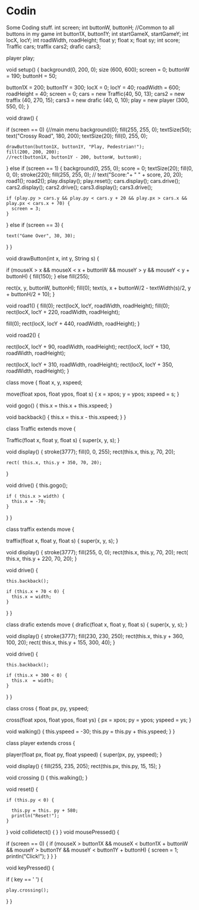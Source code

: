 # Codin
Some Coding stuff. 
int screen;
int buttonW, buttonH; //Common to all buttons in my game
int button1X, button1Y;
int startGameX, startGameY;
int locX, locY;
int roadWidth, roadHeight;
float y;
float x;
float sy;
int score;
Traffic cars;
traffix cars2;
drafic cars3;

player play;


void setup() {
  background(0, 200, 0);
  size (600, 600);
  screen = 0;
  buttonW = 190;
  buttonH = 50;

  button1X = 200;
  button1Y = 300;
  locX = 0;
  locY = 40;
  roadWidth = 600;
  roadHeight = 40;
  screen = 0;
  cars = new Traffic(40, 50, 13);
  cars2 = new traffix (40, 270, 15);
  cars3 = new drafic (40, 0, 10);
  play = new player (300, 550, 0);
}

void draw() {

  if (screen == 0) {//main menu
    background(0);
    fill(255, 255, 0);
    textSize(50);
    text("Crossy Road", 180, 200);
    textSize(20);
    fill(0, 255, 0);

    drawButton(button1X, button1Y, "Play, Pedestrian!");
    fill(200, 200, 200);
    //rect(button1X, button1Y - 200, buttonW, buttonH);
  } else if (screen == 1) {
    background(0, 255, 0);
    score = 0;
    textSize(20);
    fill(0, 0, 0);
    stroke(220);
    fill(255, 255, 0);
    // text("Score:"+ " " + score, 20, 20);
    road1();
    road2();
    play.display();
    play.reset();
    cars.display();
    cars.drive();
    cars2.display();
    cars2.drive();
    cars3.display();
    cars3.drive();

    if (play.py > cars.y && play.py < cars.y + 20 && play.px > cars.x && play.px < cars.x + 70) {
      screen = 3;
    }
  } else if (screen == 3) {

    text("Game Over", 30, 30);
  }
}

void drawButton(int x, int y, String s) {

  if (mouseX > x && mouseX < x + buttonW && mouseY > y && mouseY < y + buttonH) {
    fill(150);
  } else fill(255);

  rect(x, y, buttonW, buttonH);
  fill(0);
  text(s, x + buttonW/2 - textWidth(s)/2, y + buttonH/2 + 10);
}

void road1() {
  fill(0);
  rect(locX, locY, roadWidth, roadHeight);
  fill(0);
  rect(locX, locY + 220, roadWidth, roadHeight);

  fill(0);
  rect(locX, locY + 440, roadWidth, roadHeight);
}

void road2() {

  rect(locX, locY + 90, roadWidth, roadHeight);
  rect(locX, locY + 130, roadWidth, roadHeight);

  rect(locX, locY + 310, roadWidth, roadHeight);
  rect(locX, locY + 350, roadWidth, roadHeight);
}

class move {
  float x, y, xspeed;

  move(float xpos, float ypos, float s) {
    x = xpos;
    y = ypos;
    xspeed = s;
  }

  void gogo() {
    this.x = this.x + this.xspeed;
  }

  void backback() {
    this.x = this.x - this.xspeed;
  }
}

class Traffic extends move {

  Traffic(float x, float y, float s) {
    super(x, y, s);
  }

  void display() {
    stroke(3777);
    fill(0, 0, 255);
    rect(this.x, this.y, 70, 20);

    rect( this.x, this.y + 350, 70, 20);
  }

  void drive() {
    this.gogo();

    if ( this.x > width) {
      this.x = -70;
    }
  }
}

class traffix extends move {

  traffix(float x, float y, float s) {
    super(x, y, s);
  }

  void display() {
    stroke(3777);
    fill(255, 0, 0);
    rect(this.x, this.y, 70, 20);
    rect( this.x, this.y + 220, 70, 20);
  }


  void drive() {

    this.backback();

    if (this.x + 70 < 0) {
      this.x = width;
    }
  }
}

class drafic extends move {
  drafic(float x, float y, float s) {
    super(x, y, s);
  }

  void display() {
    stroke(3777);
    fill(230, 230, 250);
    rect(this.x, this.y + 360, 100, 20);
    rect( this.x, this.y  + 155, 300, 40);
  }


  void drive() {

    this.backback();

    if (this.x + 300 < 0) {
      this.x  = width;
    }
  }
}

class cross {
  float px, py, yspeed;

  cross(float xpos, float ypos, float ys) {
    px = xpos;
    py = ypos;
    yspeed = ys;
  }

  void walking() {
    this.yspeed = -30;
    this.py = this.py + this.yspeed;
  }
}

class player extends cross {

  player(float px, float py, float yspeed) {
    super(px, py, yspeed);
  }

  void display() {
    fill(255, 235, 205);
    rect(this.px, this.py, 15, 15);
  }

  void crossing () {
    this.walking();
  }

  void reset() {

    if (this.py < 0) {

      this.py = this. py + 580;
      println("Reset!");
    }
  }
  void collidetect() {
  }
}
void mousePressed() {

  if (screen == 0) {
    if (mouseX > button1X && mouseX < button1X + buttonW && mouseY > button1Y && mouseY < button1Y + buttonH) {
      screen = 1;
      println("Click!");
    }
  }
}

void keyPressed() {

  if ( key == ' ') {

    play.crossing();
  }
}
